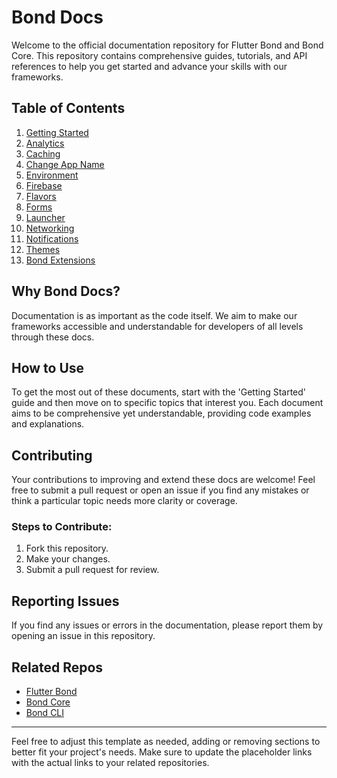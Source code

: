 # Bond Docs

Welcome to the official documentation repository for Flutter Bond and Bond Core. This repository contains comprehensive guides, tutorials, and API references to help you get started and advance your skills with our frameworks.


## Table of Contents

1. [Getting Started](./getting_started.md)
2. [Analytics](./analytics.md)
3. [Caching](./caching.md)
4. [Change App Name](./change_app_name.md)
5. [Environment](./environment.md)
6. [Firebase](./firebase.md)
7. [Flavors](./flavors.md)
8. [Forms](./forms.md)
9. [Launcher](./launcher.md)
10. [Networking](./networking.md)
11. [Notifications](./notifications.md)
12. [Themes](./themes.md)
13. [Bond Extensions](./bond_extensions.md)
## Why Bond Docs?

Documentation is as important as the code itself. We aim to make our frameworks accessible and understandable for developers of all levels through these docs.

## How to Use

To get the most out of these documents, start with the 'Getting Started' guide and then move on to specific topics that interest you. Each document aims to be comprehensive yet understandable, providing code examples and explanations.

## Contributing

Your contributions to improving and extend these docs are welcome! Feel free to submit a pull request or open an issue if you find any mistakes or think a particular topic needs more clarity or coverage.

### Steps to Contribute:

1. Fork this repository.
2. Make your changes.
3. Submit a pull request for review.

## Reporting Issues

If you find any issues or errors in the documentation, please report them by opening an issue in this repository.

## Related Repos

- [Flutter Bond](https://github.com/onestudio-co/flutter-bond)
- [Bond Core](https://github.com/onestudio-co/bond-core)
- [Bond CLI](https://github.com/onestudio-co/bond-cli)

---

Feel free to adjust this template as needed, adding or removing sections to better fit your project's needs. Make sure to update the placeholder links with the actual links to your related repositories.
